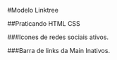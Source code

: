 #Modelo Linktree

##Praticando HTML CSS

###Icones de redes sociais ativos.

###Barra de links da Main Inativos.
